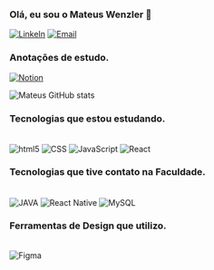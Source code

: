 
### Olá, eu sou o Mateus Wenzler 👋

[![LinkeIn](https://img.shields.io/badge/LinkedIn-0077B5?style=for-the-badge&logo=linkedin&logoColor=white)](https://www.linkedin.com/in/mateus-wenzler/) [![Email](https://img.shields.io/badge/Gmail-D14836?style=for-the-badge&logo=gmail&logoColor=white)](https://mail.google.com/mail/u/0/#inbox?compose=CllgCHrlFkWzPrZWFTTzBjgtPHptpQThrlHvLMwDjgHTVBRVhBnzNjTfxxcFfphdsHHxxFFznQV)

### Anotações de estudo.
[![Notion](https://img.shields.io/badge/Notion-000000?style=for-the-badge&logo=notion&logoColor=white)](https://glittery-shop-c55.notion.site/Painel-Central-327693bd13674098bd0d8ddf44656195)


![Mateus GitHub stats](https://github-readme-stats.vercel.app/api?username=WpMateus&show_icons=true&theme=tokyonight)

### Tecnologias que estou estudando.
<div style="display:inline_block"><br/>
<img align="center" alt="html5" src="https://img.shields.io/badge/HTML5-E34F26?style=for-the-badge&logo=html5&logoColor=white" />
<img align="center" alt="CSS" src="https://img.shields.io/badge/CSS3-1572B6?style=for-the-badge&logo=css3&logoColor=white" />
<img align="center" alt="JavaScript" src="https://img.shields.io/badge/JavaScript-F7DF1E?style=for-the-badge&logo=javascript&logoColor=black" />
<img align="center" alt="React" src="https://img.shields.io/badge/React-20232A?style=for-the-badge&logo=react&logoColor=61DAFB" />
</div>

### Tecnologias que tive contato na Faculdade.
<div style="display:inline_block"><br/>
<img align="center" alt="JAVA" src="https://img.shields.io/badge/Java-ED8B00?style=for-the-badge&logo=openjdk&logoColor=white" />
<img align="center" alt="React Native" src="https://img.shields.io/badge/React_Native-20232A?style=for-the-badge&logo=react&logoColor=61DAFB" />
<img align="center" alt="MySQL" src="https://img.shields.io/badge/MySQL-00000F?style=for-the-badge&logo=mysql&logoColor=white" />
</div>

### Ferramentas de Design que utilizo.
<div style="display:inline_block"><br/>
<img align="center" alt="Figma" src="https://img.shields.io/badge/Figma-F24E1E?style=for-the-badge&logo=figma&logoColor=white" />
</div>
